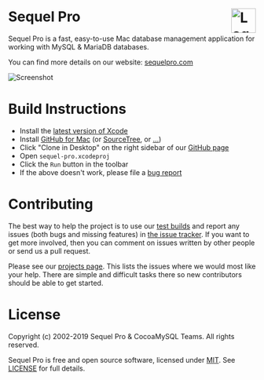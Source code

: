 Sequel Pro <img alt="Logo" src="https://sequelpro.com/images/logo.png" align="right" height="50">
=======

Sequel Pro is a fast, easy-to-use Mac database management application for working with MySQL & MariaDB databases.

You can find more details on our website: [sequelpro.com](https://sequelpro.com)

![Screenshot](https://sequelpro.com/images/browse.png)

Build Instructions
=======

 * Install the [latest version of Xcode](https://itunes.apple.com/au/app/xcode/id497799835)
 * Install [GitHub for Mac](https://desktop.github.com/) (or [SourceTree](https://www.sourcetreeapp.com/), or […](https://git-scm.com/downloads/guis))
 * Click "Clone in Desktop" on the right sidebar of our [GitHub page](https://github.com/sequelpro/sequelpro)
 * Open `sequel-pro.xcodeproj`
 * Click the `Run` button in the toolbar
 * If the above doesn't work, please file a [bug report](https://github.com/sequelpro/sequelpro/issues/new)

Contributing
=======

The best way to help the project is to use our [test builds](https://sequelpro.com/test-builds) and report any issues (both bugs and missing features) in [the issue tracker](https://github.com/sequelpro/sequelpro/issues). If you want to get more involved, then you can comment on issues written by other people or send us a pull request.

Please see our [projects page](https://github.com/sequelpro/sequelpro/projects). This lists the issues where we would most like your help. There are simple and difficult tasks there so new contributors should be able to get started.

License
=======

Copyright (c) 2002-2019 Sequel Pro & CocoaMySQL Teams. All rights reserved.

Sequel Pro is free and open source software, licensed under [MIT](https://opensource.org/licenses/MIT). See [LICENSE](https://github.com/sequelpro/sequelpro/blob/master/LICENSE) for full details.
